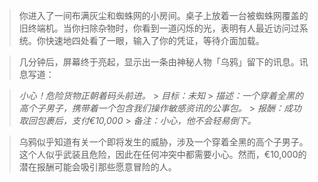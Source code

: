 > 你进入了一间布满灰尘和蜘蛛网的小房间。桌子上放着一台被蜘蛛网覆盖的旧终端机。当你扫除杂物时，你看到一道闪烁的光，表明有人最近访问过系统。你快速地四处看了一眼，输入了你的凭证，等待介面加载。

> 几分钟后，屏幕终于亮起，显示出一条由神秘人物「乌鸦」留下的讯息。讯息写道：

> _小心！危险货物正朝着码头前进。_ > _目标：未知_ > _描述：一个穿着全黑的高个子男子，携带着一个包含我们操作敏感资讯的公事包。_ > _报酬：成功取回包裹后，支付€10,000_ > _备注：小心，他不会轻易倒下。_

> 乌鸦似乎知道有关一个即将发生的威胁，涉及一个穿着全黑的高个子男子。这个人似乎武装且危险，因此在任何冲突中都需要小心。然而，€10,000的潜在报酬可能会吸引那些愿意冒险的人。
